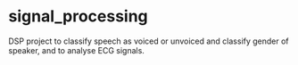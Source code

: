 # signal_processing
DSP project to classify speech as voiced or unvoiced and classify gender of speaker, and to analyse ECG signals.

